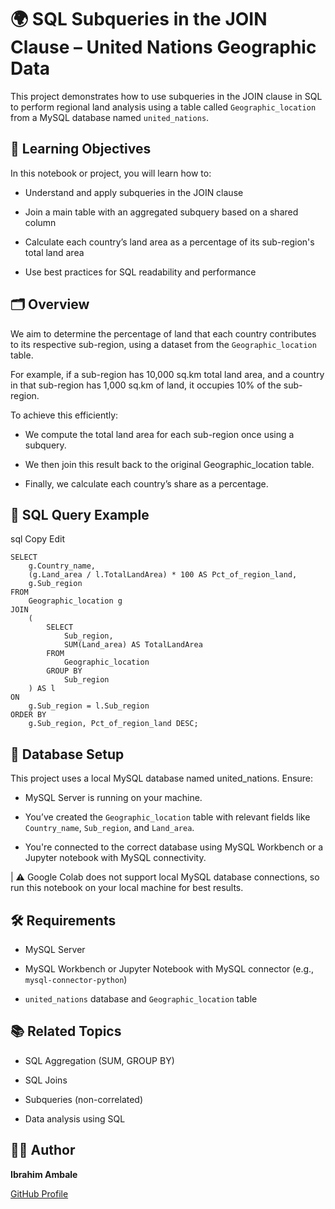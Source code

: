 # 🌍 SQL Subqueries in the JOIN Clause – United Nations Geographic Data
This project demonstrates how to use subqueries in the JOIN clause in SQL to perform regional land analysis using a table called `Geographic_location` from a MySQL database named `united_nations`.

## 📘 Learning Objectives
In this notebook or project, you will learn how to:

- Understand and apply subqueries in the JOIN clause

- Join a main table with an aggregated subquery based on a shared column

- Calculate each country’s land area as a percentage of its sub-region's total land area

- Use best practices for SQL readability and performance

## 🗂️ Overview
We aim to determine the percentage of land that each country contributes to its respective sub-region, using a dataset from the `Geographic_location` table.

For example, if a sub-region has 10,000 sq.km total land area, and a country in that sub-region has 1,000 sq.km of land, it occupies 10% of the sub-region.

To achieve this efficiently:

- We compute the total land area for each sub-region once using a subquery.

- We then join this result back to the original Geographic_location table.

- Finally, we calculate each country’s share as a percentage.

## 🧩 SQL Query Example
sql
Copy
Edit
```
SELECT 
    g.Country_name,
    (g.Land_area / l.TotalLandArea) * 100 AS Pct_of_region_land,
    g.Sub_region
FROM 
    Geographic_location g
JOIN
    (
        SELECT 
            Sub_region,
            SUM(Land_area) AS TotalLandArea
        FROM 
            Geographic_location
        GROUP BY 
            Sub_region
    ) AS l
ON 
    g.Sub_region = l.Sub_region
ORDER BY 
    g.Sub_region, Pct_of_region_land DESC;
```
## 💾 Database Setup
This project uses a local MySQL database named united_nations. Ensure:

- MySQL Server is running on your machine.

- You’ve created the `Geographic_location` table with relevant fields like `Country_name`, `Sub_region`, and `Land_area`.

- You're connected to the correct database using MySQL Workbench or a Jupyter notebook with MySQL connectivity.

| ⚠️ Google Colab does not support local MySQL database connections, so run this notebook on your local machine for best results.

## 🛠️ Requirements
- MySQL Server

- MySQL Workbench or Jupyter Notebook with MySQL connector (e.g., `mysql-connector-python`)

- `united_nations` database and `Geographic_location` table

## 📚 Related Topics
- SQL Aggregation (SUM, GROUP BY)

- SQL Joins

- Subqueries (non-correlated)

- Data analysis using SQL

## 🧑‍💻 Author
**Ibrahim Ambale**  

[GitHub Profile](https://github.com/i-ambale)
